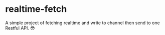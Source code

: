 # realtime-fetch
A simple project of fetching realtime and write to channel then send to one Restful API. 😳
